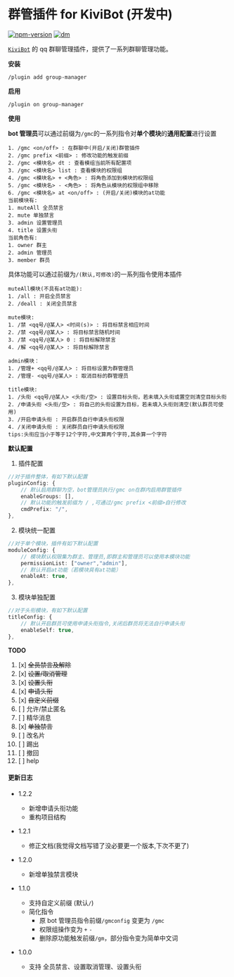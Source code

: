 # 群管插件 for KiviBot (开发中)

[![npm-version](https://img.shields.io/npm/v/kivibot-plugin-group-manager?color=527dec&label=kivibot-plugin-group-manager&style=flat-square)](https://npm.im/kivibot-plugin-group-manager)
[![dm](https://shields.io/npm/dm/kivibot-plugin-group-manager?style=flat-square)](https://npm.im/kivibot-plugin-group-manager)

[`KiviBot`](https://beta.kivibot.com) 的 qq 群聊管理插件，提供了一系列群聊管理功能。

**安装**

```shell
/plugin add group-manager
```

**启用**

```shell
/plugin on group-manager
```

**使用**

**bot 管理员**可以通过前缀为`/gmc`的一系列指令对**单个模块**的**通用配置**进行设置

```shell
1. /gmc <on/off> : 在群聊中(开启/关闭)群管插件
2. /gmc prefix <前缀> : 修改功能的触发前缀
2. /gmc <模块名> dt : 查看模组当前所有配置项
3. /gmc <模块名> list : 查看模块的权限组
4. /gmc <模块名> + <角色> : 将角色添加到模块的权限组
5. /gmc <模块名> - <角色> : 将角色从模块的权限组中移除
6. /gmc <模块名> at <on/off> : (开启/关闭)模块的at功能
当前模块有:
1. muteAll 全员禁言
2. mute 单独禁言
3. admin 设置管理员
4. title 设置头衔
当前角色有:
1. owner 群主
2. admin 管理员
3. member 群员
```

具体功能可以通过前缀为`/(默认,可修改)`的一系列指令使用本插件

```shell
muteAll模块(不具有at功能):
1. /all : 开启全员禁言
2. /deall : 关闭全员禁言

mute模块:
1. /禁 <qq号/@某人> <时间(s)> : 将目标禁言相应时间
2. /禁 <qq号/@某人> : 将目标禁言随机时间
3. /禁 <qq号/@某人> 0 : 将目标解除禁言
4. /解 <qq号/@某人> : 将目标解除禁言

admin模块：
1. /管理+ <qq号/@某人> : 将目标设置为群管理员
2. /管理- <qq号/@某人> : 取消目标的群管理员

title模块:
1. /头衔 <qq号/@某人> <头衔/空> : 设置目标头衔，若未填入头衔或置空则清空目标头衔
2. /申请头衔 <头衔/空> : 将自己的头衔设置为目标，若未填入头衔则清空(默认群员可使用)
3. /开启申请头衔 : 开启群员自行申请头衔权限
4. /关闭申请头衔 : 关闭群员自行申请头衔权限
tips:头衔应当小于等于12个字符,中文算两个字符,其余算一个字符
```

**默认配置**

1. 插件配置

```typescript
//对于插件整体，有如下默认配置
pluginConfig: {
    // 默认启用群聊为空，bot管理员执行/gmc on在群内启用群管插件
    enableGroups: [],
    // 默认功能的触发前缀为 / ,可通过/gmc prefix <前缀>自行修改
    cmdPrefix: "/",
},
```

2. 模块统一配置

```typescript
//对于单个模块，插件有如下默认配置
moduleConfig: {
    // 模块默认权限集为群主、管理员,即群主和管理员可以使用本模块功能
    permissionList: ["owner","admin"],
    // 默认开启at功能（若模块具有at功能）
    enableAt: true,
},
```

3. 模块单独配置

```typescript
//对于头衔模块，有如下默认配置
titleConfig: {
    // 默认开启群员可使用申请头衔指令,关闭后群员将无法自行申请头衔
    enableSelf: true,
},
```

**TODO**

1. [x] ~~全员禁言及解除~~
2. [x] ~~设置/取消管理~~
3. [x] ~~设置头衔~~
4. [x] ~~申请头衔~~
5. [x] ~~自定义前缀~~
6. [ ] 允许/禁止匿名
7. [ ] 精华消息
8. [x] ~~单独禁言~~
9. [ ] 改名片
10. [ ] 踢出
11. [ ] 撤回
12. [ ] help

#### 更新日志

-   1.2.2
    -   新增申请头衔功能
    -   重构项目结构
-   1.2.1
    -   修正文档(我觉得文档写错了没必要更一个版本,下次不更了)
-   1.2.0
    -   新增单独禁言模块
-   1.1.0

    -   支持自定义前缀 (默认`/`)
    -   简化指令
        -   原 bot 管理员指令前缀`/gmconfig` 变更为 `/gmc`
        -   权限组操作变为 `+` `-`
        -   删除原功能触发前缀`/gm`，部分指令变为简单中文词

-   1.0.0
    -   支持 全员禁言、设置取消管理、设置头衔

